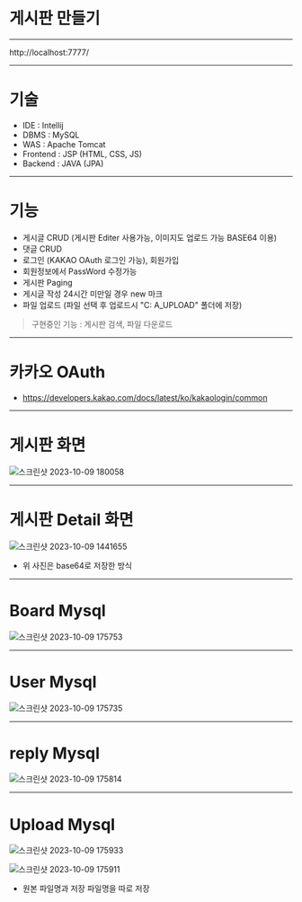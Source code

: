# 게시판 만들기

***

http://localhost:7777/

***

# 기술

- IDE : Intellij
- DBMS : MySQL
- WAS : Apache Tomcat
- Frontend : JSP (HTML, CSS, JS)
- Backend : JAVA (JPA)

***

# 기능
- 게시글 CRUD (게시판 Editer 사용가능, 이미지도 업로드 가능 BASE64 이용)
- 댓글 CRUD 
- 로그인 (KAKAO OAuth 로그인 가능), 회원가입
- 회원정보에서 PassWord 수정가능
- 게시판 Paging
- 게시글 작성 24시간 미만일 경우 new 마크
- 파일 업로드 (파일 선택 후 업로드시 "C: A_UPLOAD" 폴더에 저장)
> 구현중인 기능 : 게시판 검색, 파일 다운로드
***

# 카카오 OAuth
- https://developers.kakao.com/docs/latest/ko/kakaologin/common

***

# 게시판 화면

![스크린샷 2023-10-09 180058](https://github.com/KHYUN28/CRUDboard3/assets/121412134/e4b1c0e7-1e3a-4de1-ad66-49da68efafad)


***

# 게시판 Detail 화면

![스크린샷 2023-10-09 1441655](https://github.com/KHYUN28/CRUDboard3/assets/121412134/21890c77-181b-438a-aed7-c8b86d5bc497)

- 위 사진은 base64로 저장한 방식
***

# Board Mysql

![스크린샷 2023-10-09 175753](https://github.com/KHYUN28/CRUDboard3/assets/121412134/ac588cdf-0ff3-4609-a720-e5745cea951f)


***

# User Mysql

![스크린샷 2023-10-09 175735](https://github.com/KHYUN28/CRUDboard3/assets/121412134/18ba9a24-8a2f-4ea8-98cb-e3ee04cd5f12)

***

# reply Mysql

![스크린샷 2023-10-09 175814](https://github.com/KHYUN28/CRUDboard3/assets/121412134/23ec6527-dbeb-4602-b8cb-04029b404a32)

***

# Upload Mysql

![스크린샷 2023-10-09 175933](https://github.com/KHYUN28/CRUDboard3/assets/121412134/f161dfe4-b2e6-4031-9a9d-c544386c4c6e)

![스크린샷 2023-10-09 175911](https://github.com/KHYUN28/CRUDboard3/assets/121412134/4199c14a-f8a6-423a-8c5b-1d99f11747f4)

- 원본 파일명과 저장 파일명을 따로 저장

